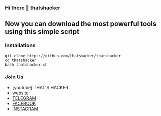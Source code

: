### Hi there 👋 thatshacker

## Now you can download the most powerful tools using this simple script


### Installations
```
git clone https://github.com/thatshacker/thatshacker
cd thatshacker
bash thatshacker.sh
```
###  Join Us
* [youtube] THAT'S HACKER
* [website](https://thatshacker.blogspot.com/)
* [TELEGRAM](https://t.me/joinchat/AAAAAFXzWhNkTMScjxNcyw)
* [FACEBOOK](https://www.facebook.com/thatshacker9/)
* [INSTAGRAM](https://www.instagram.com/thatshacker/)

<!--
**thatshacker/thatshacker** is a ✨ _special_ ✨ repository because its `README.md` (this file) appears on your GitHub profile.

Here are some ideas to get you started:

- 🔭 I’m currently working on ...
- 🌱 I’m currently learning ...
- 👯 I’m looking to collaborate on ...
- 🤔 I’m looking for help with ...
- 💬 Ask me about ...
- 📫 How to reach me: ...
- 😄 Pronouns: ...
- ⚡ Fun fact: ...
-->
